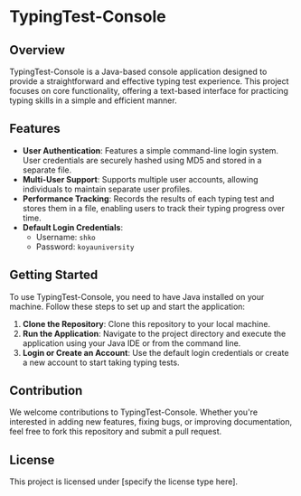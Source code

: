 # TypingTest-Console

## Overview
TypingTest-Console is a Java-based console application designed to provide a straightforward and effective typing test experience. This project focuses on core functionality, offering a text-based interface for practicing typing skills in a simple and efficient manner.

## Features
- **User Authentication**: Features a simple command-line login system. User credentials are securely hashed using MD5 and stored in a separate file.
- **Multi-User Support**: Supports multiple user accounts, allowing individuals to maintain separate user profiles.
- **Performance Tracking**: Records the results of each typing test and stores them in a file, enabling users to track their typing progress over time.
- **Default Login Credentials**: 
  - Username: `shko`
  - Password: `koyauniversity`

## Getting Started
To use TypingTest-Console, you need to have Java installed on your machine. Follow these steps to set up and start the application:

1. **Clone the Repository**: Clone this repository to your local machine.
2. **Run the Application**: Navigate to the project directory and execute the application using your Java IDE or from the command line.
3. **Login or Create an Account**: Use the default login credentials or create a new account to start taking typing tests.

## Contribution
We welcome contributions to TypingTest-Console. Whether you're interested in adding new features, fixing bugs, or improving documentation, feel free to fork this repository and submit a pull request.

## License
This project is licensed under [specify the license type here].
